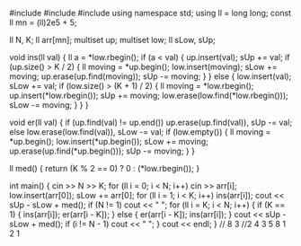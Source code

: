#include <algorithm>
#include <iostream>
#include <set>
using namespace std;
using ll = long long;
const ll mn = (ll)2e5 + 5;

ll N, K;
ll arr[mn];
multiset<ll> up;
multiset<ll> low;
ll sLow, sUp;

void ins(ll val) {
	ll a = *low.rbegin();
	if (a < val) {
		up.insert(val);
		sUp += val;
		if (up.size() > K / 2) {
			ll moving = *up.begin();
			low.insert(moving);
			sLow += moving;
			up.erase(up.find(moving));
			sUp -= moving;
		}
	} else {
		low.insert(val);
		sLow += val;
		if (low.size() > (K + 1) / 2) {
			ll moving = *low.rbegin();
			up.insert(*low.rbegin());
			sUp += moving;
			low.erase(low.find(*low.rbegin()));
			sLow -= moving;
		}
	}
}

void er(ll val) {
	if (up.find(val) != up.end()) up.erase(up.find(val)), sUp -= val;
	else low.erase(low.find(val)), sLow -= val;
	if (low.empty()) {
		ll moving = *up.begin();
		low.insert(*up.begin());
		sLow += moving;
		up.erase(up.find(*up.begin()));
		sUp -= moving;
	}
}

ll med() { return (K % 2 == 0) ? 0 : (*low.rbegin()); }

int main() {
	cin >> N >> K;
	for (ll i = 0; i < N; i++) cin >> arr[i];
	low.insert(arr[0]);
	sLow += arr[0];
	for (ll i = 1; i < K; i++) ins(arr[i]);
	cout << sUp - sLow + med();
	if (N != 1) cout << " ";
	for (ll i = K; i < N; i++) {
		if (K == 1) {
			ins(arr[i]);
			er(arr[i - K]);
		} else {
			er(arr[i - K]);
			ins(arr[i]);
		}
		cout << sUp - sLow + med();
		if (i != N - 1) cout << " ";
	}
	cout << endl;
}
// 8 3
//2 4 3 5 8 1 2 1
